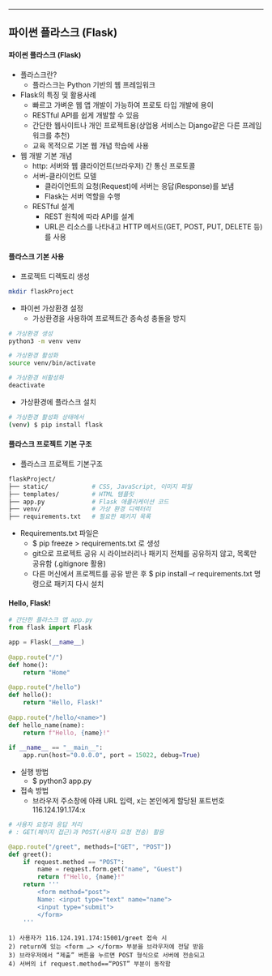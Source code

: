 
---
## 파이썬 플라스크 (Flask)
#### 파이썬 플라스크 (Flask)
- 플라스크란? 
	- 플라스크는 Python 기반의 웹 프레임워크 
- Flask의 특징 및 활용사례 
	- 빠르고 가벼운 웹 앱 개발이 가능하여 프로토 타입 개발에 용이 
	- RESTful API를 쉽게 개발할 수 있음 
	- 간단한 웹사이트나 개인 프로젝트용(상업용 서비스는 Django같은 다른 프레임워크를 추천) 
	- 교육 목적으로 기본 웹 개념 학습에 사용 
- 웹 개발 기본 개념 
	- http: 서버와 웹 클라이언트(브라우저) 간 통신 프로토콜 
	- 서버-클라이언트 모델 
		- 클라이언트의 요청(Request)에 서버는 응답(Response)를 보냄 
		- Flask는 서버 역할을 수행 
	- RESTful 설계 
		- REST 원칙에 따라 API를 설계 
		- URL은 리소스를 나타내고 HTTP 메서드(GET, POST, PUT, DELETE 등)를 사용
#### 플라스크 기본 사용
- 프로젝트 디렉토리 생성
```bash
mkdir flaskProject
```

- 파이썬 가상환경 설정
	- 가상환경을 사용하여 프로젝트간 종속성 충돌을 방지
```bash
# 가상환경 생성
python3 -m venv venv

# 가상환경 활성화
source venv/bin/activate

# 가상환경 비활성화
deactivate
```

- 가상환경에 플라스크 설치
```bash
# 가상환경 활성화 상태에서
(venv) $ pip install flask
```

#### 플라스크 프로젝트 기본 구조
- 플라스크 프로젝트 기본구조
```bash
flaskProject/ 
├── static/            # CSS, JavaScript, 이미지 파일 
├── templates/         # HTML 템플릿 
├── app.py             # Flask 애플리케이션 코드 
├── venv/              # 가상 환경 디렉터리 
├── requirements.txt   # 필요한 패키지 목록
```
- Requirements.txt 파일은 
	- $ pip freeze > requirements.txt 로 생성 
	- git으로 프로젝트 공유 시 라이브러리나 패키지 전체를 공유하지 않고, 목록만 공유함 (.gitignore 활용) 
	- 다른 머신에서 프로젝트를 공유 받은 후 $ pip install –r requirements.txt 명령으로 패키지 다시 설치
#### Hello, Flask!
```python
# 간단한 플라스크 앱 app.py
from flask import Flask

app = Flask(__name__)
  
@app.route("/")
def home():
    return "Home"
  
@app.route("/hello")
def hello():
    return "Hello, Flask!"
  
@app.route("/hello/<name>")
def hello_name(name):
    return f"Hello, {name}!"
  
if __name__ == "__main__":
    app.run(host="0.0.0.0", port = 15022, debug=True)
```
- 실행 방법 
	- $ python3 app.py 
- 접속 방법 
	- 브라우저 주소창에 아래 URL 입력, x는 본인에게 할당된 포트번호 116.124.191.174:x

```python
# 사용자 요청과 응답 처리 
# : GET(페이지 접근)과 POST(사용자 요청 전송) 활용

@app.route("/greet", methods=["GET", "POST"])
def greet():
    if request.method == "POST":
        name = request.form.get("name", "Guest")
        return f"Hello, {name}!"
    return '''
        <form method="post">
        Name: <input type="text" name="name">
        <input type="submit">
        </form>
    '''
```
	1) 사용자가 116.124.191.174:15001/greet 접속 시 
	2) return에 있는 <form …> </form> 부분을 브라우저에 전달 받음
	3) 브라우저에서 “제출” 버튼을 누르면 POST 형식으로 서버에 전송되고 
	4) 서버의 if request.method==“POST” 부분이 동작함
